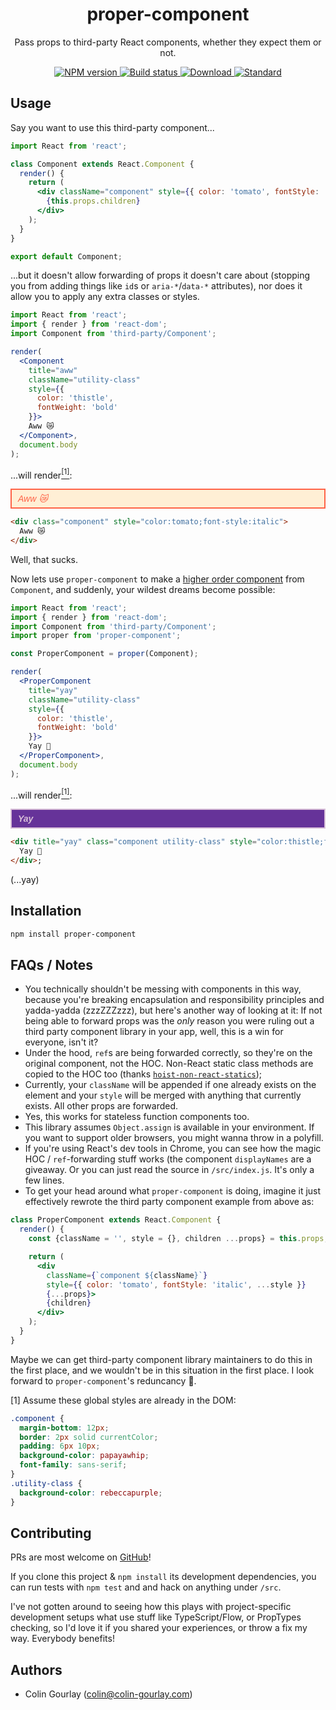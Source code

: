 <h1 align="center">proper-component</h1>
<p align="center">Pass props to third-party React components, whether they expect them or not.</p>
<div align="center">
  <a href="https://npmjs.org/package/proper-component">
    <img src="https://img.shields.io/npm/v/proper-component.svg?style=flat-square"
      alt="NPM version" />
  </a>
  <a href="https://travis-ci.com/colingourlay/proper-component">
    <img src="https://img.shields.io/travis/com/colingourlay/proper-component/master.svg?style=flat-square"
      alt="Build status" />
  </a>
  <a href="https://npmjs.org/package/proper-component">
    <img src="https://img.shields.io/npm/dt/proper-component.svg?style=flat-square"
      alt="Download" />
  </a>
  <a href="https://standardjs.com">
    <img src="https://img.shields.io/badge/code%20style-standard-brightgreen.svg?style=flat-square"
      alt="Standard" />
  </a>
</div>
  
## Usage

Say you want to use this third-party component...

```jsx third-party/Component.js
import React from 'react';

class Component extends React.Component {
  render() {
    return (
      <div className="component" style={{ color: 'tomato', fontStyle: 'italic' }}>
        {this.props.children}
      </div>
    );
  }
}

export default Component;
```

...but it doesn't allow forwarding of props it doesn't care about (stopping you from adding things like `id`s or `aria-*`/`data-*` attributes), nor does it allow you to apply any extra classes or styles.

```jsx
import React from 'react';
import { render } from 'react-dom';
import Component from 'third-party/Component';

render(
  <Component
    title="aww"
    className="utility-class"
    style={{
      color: 'thistle',
      fontWeight: 'bold'
    }}>
    Aww 😿
  </Component>,
  document.body
);
```

...will render[<sup>[1]</sup>](#global-styles):

<div class="component" style="color:tomato;font-style:italic">
  Aww 😿
</div>

```html
<div class="component" style="color:tomato;font-style:italic">
  Aww 😿
</div>
```

Well, that sucks.

Now lets use `proper-component` to make a [higher order component](https://reactjs.org/docs/higher-order-components.html) from `Component`, and suddenly, your wildest dreams become possible:

```jsx
import React from 'react';
import { render } from 'react-dom';
import Component from 'third-party/Component';
import proper from 'proper-component';

const ProperComponent = proper(Component);

render(
  <ProperComponent
    title="yay"
    className="utility-class"
    style={{
      color: 'thistle',
      fontWeight: 'bold'
    }}>
    Yay 🎉
  </ProperComponent>,
  document.body
);
```

...will render[<sup>[1]</sup>](#global-styles):

<div title="yay" class="component utility-class" style="color:thistle;font-style:italic;font-weight:bold">
  Yay 🎉
</div>

```html
<div title="yay" class="component utility-class" style="color:thistle;font-style:italic;font-weight:bold">
  Yay 🎉
</div>;
```

(...yay)

## Installation

```sh
npm install proper-component
```

## FAQs / Notes

- You technically shouldn't be messing with components in this way, because you're breaking encapsulation and responsibility principles and yadda-yadda (zzzZZZzzz), but here's another way of looking at it: If not being able to forward props was the _only_ reason you were ruling out a third party component library in your app, well, this is a win for everyone, isn't it?
- Under the hood, `ref`s are being forwarded correctly, so they're on the original component, not the HOC. Non-React static class methods are copied to the HOC too (thanks [`hoist-non-react-statics`](https://github.com/mridgway/hoist-non-react-statics));
- Currently, your `className` will be appended if one already exists on the element and your `style` will be merged with anything that currently exists. All other props are forwarded.
- Yes, this works for stateless function components too.
- This library assumes `Object.assign` is available in your environment. If you want to support older browsers, you might wanna throw in a polyfill.
- If you're using React's dev tools in Chrome, you can see how the magic HOC / `ref`-forwarding stuff works (the component `displayNames` are a giveaway. Or you can just read the source in `/src/index.js`. It's only a few lines.
- To get your head around what `proper-component` is doing, imagine it just effectively rewrote the third party component example from above as:

```jsx
class ProperComponent extends React.Component {
  render() {
    const {className = '', style = {}, children ...props} = this.props;

    return (
      <div
        className={`component ${className}`}
        style={{ color: 'tomato', fontStyle: 'italic', ...style }}
        {...props}>
        {children}
      </div>
    );
  }
}
```

Maybe we can get third-party component library maintainers to do this in the first place, and we wouldn't be in this situation in the first place. I look forward to `proper-component`'s reduncancy 🤞.

<p id="global-styles">[1] Assume these global styles are already in the DOM:</p>
<style>
.component {
  margin-bottom: 12px;
  border: 2px solid currentColor;
  padding: 6px 10px;
  background-color: papayawhip;
  font-family: sans-serif;
}
.utility-class {
  background-color: rebeccapurple;
}
</style>

```css
.component {
  margin-bottom: 12px;
  border: 2px solid currentColor;
  padding: 6px 10px;
  background-color: papayawhip;
  font-family: sans-serif;
}
.utility-class {
  background-color: rebeccapurple;
}
```

## Contributing

PRs are most welcome on [GitHub](https://github.com/colingourlay/proper-component)!

If you clone this project & `npm install` its development dependencies, you can run tests with `npm test` and and hack on anything under `/src`.

I've not gotten around to seeing how this plays with project-specific development setups what use stuff like TypeScript/Flow, or PropTypes checking, so I'd love it if you shared your experiences, or throw a fix my way. Everybody benefits!

## Authors

- Colin Gourlay ([colin@colin-gourlay.com](mailto:colin@colin-gourlay.com))
